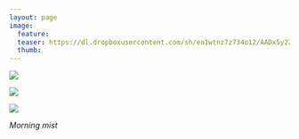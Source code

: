 ```yaml
---
layout: page
image:
  feature:
  teaser: https://dl.dropboxusercontent.com/sh/ea1wtnz7z734o12/AADx5y2Za9asdXY99SSSw8lTa/luontokuvat/syksy/DSC52171-245px.jpg
  thumb:
---
```


[![](https://dl.dropboxusercontent.com/sh/ea1wtnz7z734o12/AACrYw58LmmL0yQuLDV3ghEFa/luontokuvat/syksy/DSC52164-800px.jpg)](https://dl.dropboxusercontent.com/sh/ea1wtnz7z734o12/AAB_fhVVdgamJEihWETHEYwya/luontokuvat/syksy/DSC52164.jpg)

[![](https://dl.dropboxusercontent.com/sh/ea1wtnz7z734o12/AABcZ_uD3OBvdN0E9O-qAc2Ba/luontokuvat/syksy/DSC52171-800px.jpg)](https://dl.dropboxusercontent.com/sh/ea1wtnz7z734o12/AABq_oWT4RD9SsK9FFH3XmhCa/luontokuvat/syksy/DSC52171.jpg)

[![](https://dl.dropboxusercontent.com/sh/ea1wtnz7z734o12/AADNNrHFwNnYZXz_n8a8ioDVa/luontokuvat/syksy/DSC52174-800px.jpg)](https://dl.dropboxusercontent.com/sh/ea1wtnz7z734o12/AACiE0Sc33VmHfD67ONRSeSRa/luontokuvat/syksy/DSC52174.jpg)

*Morning mist*
